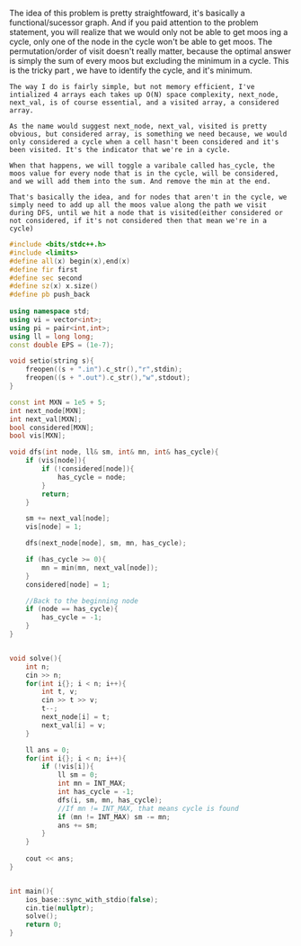 The idea of this problem is pretty straightfoward, it's basically a functional/sucessor graph. And if you paid attention to the problem statement, you will realize that we would only not be able to get moos ing a cycle, only one of the node in the cycle won't be able to get moos. The permutation/order of visit doesn't really matter, because the optimal answer is simply the sum of every moos but excluding the minimum in a cycle. This is the tricky part , we have to identify the cycle, and it's minimum.
```
The way I do is fairly simple, but not memory efficient, I've intialized 4 arrays each takes up O(N) space complexity, next_node, next_val, is of course essential, and a visited array, a considered array.

As the name would suggest next_node, next_val, visited is pretty obvious, but considered array, is something we need because, we would only considered a cycle when a cell hasn't been considered and it's been visited. It's the indicator that we're in a cycle.

When that happens, we will toggle a varibale called has_cycle, the moos value for every node that is in the cycle, will be considered, and we will add them into the sum. And remove the min at the end.

That's basically the idea, and for nodes that aren't in the cycle, we simply need to add up all the moos value along the path we visit during DFS, until we hit a node that is visited(either considered or not considered, if it's not considered then that mean we're in a cycle)
```
```cpp
#include <bits/stdc++.h>
#include <limits>
#define all(x) begin(x),end(x)
#define fir first
#define sec second
#define sz(x) x.size()
#define pb push_back
 
using namespace std;
using vi = vector<int>;
using pi = pair<int,int>;
using ll = long long;
const double EPS = (1e-7);

void setio(string s){
	freopen((s + ".in").c_str(),"r",stdin);
	freopen((s + ".out").c_str(),"w",stdout);
}

const int MXN = 1e5 + 5;
int next_node[MXN];
int next_val[MXN];
bool considered[MXN];
bool vis[MXN];

void dfs(int node, ll& sm, int& mn, int& has_cycle){
    if (vis[node]){
        if (!considered[node]){
            has_cycle = node;
        }
        return;
    }

    sm += next_val[node];
    vis[node] = 1;

    dfs(next_node[node], sm, mn, has_cycle);

    if (has_cycle >= 0){
        mn = min(mn, next_val[node]);
    }
    considered[node] = 1;

    //Back to the beginning node
    if (node == has_cycle){
        has_cycle = -1; 
    }
}


void solve(){
    int n;
    cin >> n;
    for(int i{}; i < n; i++){
        int t, v;
        cin >> t >> v;
        t--;
        next_node[i] = t;
        next_val[i] = v;
    }

    ll ans = 0;
    for(int i{}; i < n; i++){
        if (!vis[i]){
            ll sm = 0;
            int mn = INT_MAX;
            int has_cycle = -1;
            dfs(i, sm, mn, has_cycle);
            //If mn != INT_MAX, that means cycle is found
            if (mn != INT_MAX) sm -= mn;
            ans += sm;
        }
    }
    
    cout << ans;
}


int main(){
	ios_base::sync_with_stdio(false);
	cin.tie(nullptr);
    solve();
	return 0;
}
```